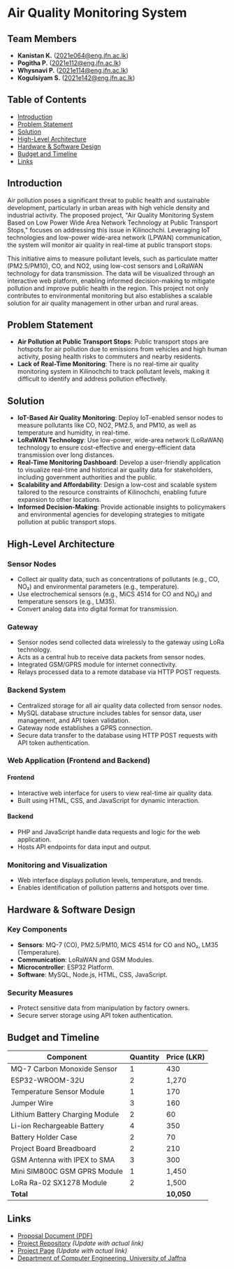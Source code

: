# Air Quality Monitoring System

## Team Members
- **Kanistan K.** (2021e064@eng.jfn.ac.lk)
- **Pogitha P.** (2021e112@eng.jfn.ac.lk)
- **Whysnavi P.** (2021e114@eng.jfn.ac.lk)
- **Kogulsiyam S.** (2021e142@eng.jfn.ac.lk)

## Table of Contents
- [Introduction](#introduction)
- [Problem Statement](#problem-statement)
- [Solution](#solution)
- [High-Level Architecture](#high-level-architecture)
- [Hardware & Software Design](#hardware--software-design)
- [Budget and Timeline](#budget-and-timeline)
- [Links](#links)

## Introduction
Air pollution poses a significant threat to public health and sustainable development, particularly in urban areas with high vehicle density and industrial activity. The proposed project, "Air Quality Monitoring System Based on Low Power Wide Area Network Technology at Public Transport Stops," focuses on addressing this issue in Kilinochchi. Leveraging IoT technologies and low-power wide-area network (LPWAN) communication, the system will monitor air quality in real-time at public transport stops.

This initiative aims to measure pollutant levels, such as particulate matter (PM2.5/PM10), CO, and NO2, using low-cost sensors and LoRaWAN technology for data transmission. The data will be visualized through an interactive web platform, enabling informed decision-making to mitigate pollution and improve public health in the region. This project not only contributes to environmental monitoring but also establishes a scalable solution for air quality management in other urban and rural areas.

## Problem Statement
- **Air Pollution at Public Transport Stops**: Public transport stops are hotspots for air pollution due to emissions from vehicles and high human activity, posing health risks to commuters and nearby residents.
- **Lack of Real-Time Monitoring**: There is no real-time air quality monitoring system in Kilinochchi to track pollutant levels, making it difficult to identify and address pollution effectively.

## Solution
- **IoT-Based Air Quality Monitoring**: Deploy IoT-enabled sensor nodes to measure pollutants like CO, NO2, PM2.5, and PM10, as well as temperature and humidity, in real-time.
- **LoRaWAN Technology**: Use low-power, wide-area network (LoRaWAN) technology to ensure cost-effective and energy-efficient data transmission over long distances.
- **Real-Time Monitoring Dashboard**: Develop a user-friendly application to visualize real-time and historical air quality data for stakeholders, including government authorities and the public.
- **Scalability and Affordability**: Design a low-cost and scalable system tailored to the resource constraints of Kilinochchi, enabling future expansion to other locations.
- **Informed Decision-Making**: Provide actionable insights to policymakers and environmental agencies for developing strategies to mitigate pollution at public transport stops.

## High-Level Architecture
### Sensor Nodes
- Collect air quality data, such as concentrations of pollutants (e.g., CO, NO₂) and environmental parameters (e.g., temperature).
- Use electrochemical sensors (e.g., MiCS 4514 for CO and NO₂) and temperature sensors (e.g., LM35).
- Convert analog data into digital format for transmission.

### Gateway
- Sensor nodes send collected data wirelessly to the gateway using LoRa technology.
- Acts as a central hub to receive data packets from sensor nodes.
- Integrated GSM/GPRS module for internet connectivity.
- Relays processed data to a remote database via HTTP POST requests.

### Backend System
- Centralized storage for all air quality data collected from sensor nodes.
- MySQL database structure includes tables for sensor data, user management, and API token validation.
- Gateway node establishes a GPRS connection.
- Secure data transfer to the database using HTTP POST requests with API token authentication.

### Web Application (Frontend and Backend)
#### Frontend
- Interactive web interface for users to view real-time air quality data.
- Built using HTML, CSS, and JavaScript for dynamic interaction.

#### Backend
- PHP and JavaScript handle data requests and logic for the web application.
- Hosts API endpoints for data input and output.

### Monitoring and Visualization
- Web interface displays pollution levels, temperature, and trends.
- Enables identification of pollution patterns and hotspots over time.

## Hardware & Software Design
### Key Components
- **Sensors**: MQ-7 (CO), PM2.5/PM10, MiCS 4514 for CO and NO₂, LM35 (Temperature).
- **Communication**: LoRaWAN and GSM Modules.
- **Microcontroller**: ESP32 Platform.
- **Software**: MySQL, Node.js, HTML, CSS, JavaScript.

### Security Measures
- Protect sensitive data from manipulation by factory owners.
- Secure server storage using API token authentication.

## Budget and Timeline
| Component                       | Quantity | Price (LKR) |
|---------------------------------|----------|-------------|
| MQ-7 Carbon Monoxide Sensor    | 1        | 430         |
| ESP32-WROOM-32U                | 2        | 1,270       |
| Temperature Sensor Module       | 1        | 170         |
| Jumper Wire                     | 3        | 160         |
| Lithium Battery Charging Module | 2        | 60          |
| Li-ion Rechargeable Battery     | 4        | 350         |
| Battery Holder Case             | 2        | 70          |
| Project Board Breadboard        | 2        | 210         |
| GSM Antenna with IPEX to SMA    | 3        | 300         |
| Mini SIM800C GSM GPRS Module    | 1        | 1,450       |
| LoRa Ra-02 SX1278 Module        | 2        | 1,500       |
| **Total**                       |          | **10,050**  |

## Links
- [Proposal Document (PDF)](path/to/proposal.pdf)
- [Project Repository](#) *(Update with actual link)*
- [Project Page](#) *(Update with actual link)*
- [Department of Computer Engineering, University of Jaffna](#)
